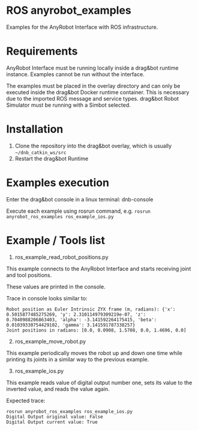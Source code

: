 # ROS anyrobot_examples

Examples for the AnyRobot Interface with ROS infrastructure.

# Requirements

AnyRobot Interface must be running locally inside a drag&bot runtime instance. Examples cannot be run without the interface.

The examples must be placed in the overlay directory and can only be executed inside the drag&bot Docker runtime container. This is necessary due to the imported ROS message and service types.
drag&bot Robot Simulator must be running with a Simbot selected.

# Installation

1. Clone the repository into the drag&bot overlay, which is usually ```~/dnb_catkin_ws/src```
2. Restart the drag&bot Runtime

# Examples execution

Enter the drag&bot console in a linux terminal: dnb-console

Execute each example using rosrun command, e.g. ```rosrun anyrobot_ros_examples ros_example_ios.py```

# Example / Tools list

1. ros_example_read_robot_positions.py

This example connects to the AnyRobot Interface and starts receiving joint and tool positions.

These values are printed in the console.

Trace in console looks similar to:

```
Robot position as Euler Intrinsic ZYX frame (m, radians): {'x': 0.5015877485275269, 'y': 2.310114979309219e-07, 'z': 0.7040988206863403, 'alpha': -3.141592264175415, 'beta': 0.01039330754429102, 'gamma': 3.141591787338257}
Joint positions in radians: [0.0, 0.0908, 1.5708, 0.0, 1.4696, 0.0]
```

2. ros_example_move_robot.py

This example periodically moves the robot up and down one time while printing its joints in a similar way to the previous example.

3. ros_example_ios.py

This example reads value of digital output number one, sets its value to the inverted value, and reads the value again.

Expected trace:

```
rosrun anyrobot_ros_examples ros_example_ios.py
Digital Output original value: False
Digital Output current value: True
```